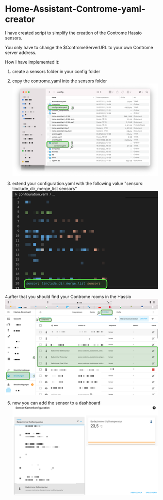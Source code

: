 # Home-Assistant-Controme-yaml-creator

I have created script to simplify the creation of the Controme Hassio sensors.

You only have to change the $ContromeServerURL to your own Controme server address.

How I have implemented it:
1. create a sensors folder in your config folder
2. copy the controme.yaml into the sensors folder
![Screenshot](image3.png)

3. extend your configuration.yaml with the following value "sensors: !include_dir_merge_list sensors"
![Screenshot](image2.png)

4.after that you should find your Controme rooms in the Hassio
![Screenshot](image1.png)

5. now you can add the sensor to a dashboard
![Screenshot](image4.png)

